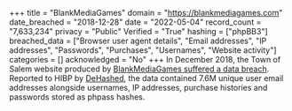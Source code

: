 +++
title = "BlankMediaGames"
domain = "https://blankmediagames.com"
date_breached = "2018-12-28"
date = "2022-05-04"
record_count = "7,633,234"
privacy = "Public"
Verified = "True"
hashing = ["phpBB3"]
breached_data = ["Browser user agent details", "Email addresses", "IP addresses", "Passwords", "Purchases", "Usernames", "Website activity"]
categories = []
acknowledged = "No"
+++
In December 2018, the Town of Salem website produced by <a href="https://blog.dehashed.com/town-of-salem-blankmediagames-hacked/" target="_blank" rel="noopener">BlankMediaGames suffered a data breach</a>. Reported to HIBP by <a href="https://dehashed.com/" target="_blank" rel="noopener">DeHashed</a>, the data contained 7.6M unique user email addresses alongside usernames, IP addresses, purchase histories and passwords stored as phpass hashes.